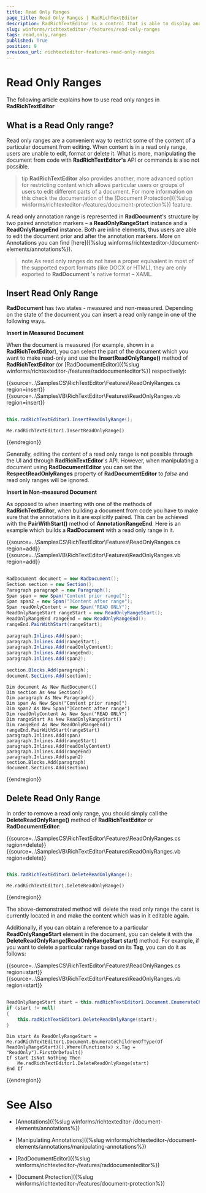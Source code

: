```yaml
---
title: Read Only Ranges
page_title: Read Only Ranges | RadRichTextEditor
description: RadRichTextEditor is a control that is able to display and edit rich-text content including formatted text arranged in pages, paragraphs, spans (runs), tables, etc.
slug: winforms/richtexteditor-/features/read-only-ranges
tags: read,only,ranges
published: True
position: 9
previous_url: richtexteditor-features-read-only-ranges
---
```


# Read Only Ranges

The following article explains how to use read only ranges in __RadRichTextEditor__

## What is a Read Only range?

Read only ranges are a convenient way to restrict some of the content of a particular document from editing. When content is in a read only range, users are unable to edit, format or delete it. What is more, manipulating the document from code with __RadRichTextEditor's__ API or commands is also not possible.
        
>tip  __RadRichTextEditor__ also provides another, more advanced option for restricting content which allows particular users or groups of users to edit different parts of a document. For more information on this check the documentation of the [Document Protection]({%slug winforms/richtexteditor-/features/document-protection%}) feature.
>

A read only annotation range is represented in __RadDocument__'s structure by two paired annotation markers – a  __ReadOnlyRangeStart__ instance and a __ReadOnlyRangeEnd__ instance. Both are inline elements, thus users are able to edit the document prior and after the annotation markers. More on Annotations you can find [here]({%slug winforms/richtexteditor-/document-elements/annotations%}).

>note As read only ranges do not have a proper equivalent in most of the supported export formats (like DOCX or HTML), they are only exported to __RadDocument__ 's native format – XAML.
>

## Insert Read Only Range

__RadDocument__ has two states - measured and non-measured. Depending on the state of the document you can insert a read only range in one of the following ways. 

__Insert in Measured Document__

When the document is measured (for example, shown in a __RadRichTextEditor__), you can select the part of the document which you want to make read-only and use the __InsertReadOnlyRange()__ method of __RadRichTextEditor__ (or [RadDocumentEditor]({%slug winforms/richtexteditor-/features/raddocumenteditor%}) respectively):

{{source=..\SamplesCS\RichTextEditor\Features\ReadOnlyRanges.cs region=insert}} 
{{source=..\SamplesVB\RichTextEditor\Features\ReadOnlyRanges.vb region=insert}} 

````C#
            
this.radRichTextEditor1.InsertReadOnlyRange();

````
````VB.NET
Me.radRichTextEditor1.InsertReadOnlyRange()

````

{{endregion}} 

Generally, editing the content of a read only range is not possible through the UI and through __RadRichTextEditor__'s API. However, when manipulating a document using __RadDocumentEditor__ you can set the __RespectReadOnlyRanges__ property of __RadDocumentEditor__ to *false* and read only ranges will be ignored. 

__Insert in Non-measured Document__

As opposed to when inserting with one of the methods of __RadRichTextEditor__, when building a document from code you have to make sure that the annotations in it are explicitly paired. This can be achieved with the __PairWithStart()__ method of __AnnotationRangeEnd__. Here is an example which builds a __RadDocument__ with a read only range in it.

{{source=..\SamplesCS\RichTextEditor\Features\ReadOnlyRanges.cs region=add}} 
{{source=..\SamplesVB\RichTextEditor\Features\ReadOnlyRanges.vb region=add}} 

````C#
            
RadDocument document = new RadDocument();
Section section = new Section();
Paragraph paragraph = new Paragraph();
Span span = new Span("Content prior range[");
Span span2 = new Span("]Content after range");
Span readOnlyContent = new Span("READ ONLY");
ReadOnlyRangeStart rangeStart = new ReadOnlyRangeStart();
ReadOnlyRangeEnd rangeEnd = new ReadOnlyRangeEnd();
rangeEnd.PairWithStart(rangeStart);
            
paragraph.Inlines.Add(span);
paragraph.Inlines.Add(rangeStart);
paragraph.Inlines.Add(readOnlyContent);
paragraph.Inlines.Add(rangeEnd);
paragraph.Inlines.Add(span2);
            
section.Blocks.Add(paragraph);
document.Sections.Add(section);

````
````VB.NET
Dim document As New RadDocument()
Dim section As New Section()
Dim paragraph As New Paragraph()
Dim span As New Span("Content prior range[")
Dim span2 As New Span("]Content after range")
Dim readOnlyContent As New Span("READ ONLY")
Dim rangeStart As New ReadOnlyRangeStart()
Dim rangeEnd As New ReadOnlyRangeEnd()
rangeEnd.PairWithStart(rangeStart)
paragraph.Inlines.Add(span)
paragraph.Inlines.Add(rangeStart)
paragraph.Inlines.Add(readOnlyContent)
paragraph.Inlines.Add(rangeEnd)
paragraph.Inlines.Add(span2)
section.Blocks.Add(paragraph)
document.Sections.Add(section)

````

{{endregion}} 

## Delete Read Only Range

In order to remove a read only range, you should simply call the __DeleteReadOnlyRange()__ method of  __RadRichTextEditor__ or __RadDocumentEditor__:

{{source=..\SamplesCS\RichTextEditor\Features\ReadOnlyRanges.cs region=delete}} 
{{source=..\SamplesVB\RichTextEditor\Features\ReadOnlyRanges.vb region=delete}} 

````C#
            
this.radRichTextEditor1.DeleteReadOnlyRange();

````
````VB.NET
Me.radRichTextEditor1.DeleteReadOnlyRange()

````

{{endregion}} 

The above-demonstrated method will delete the read only range the caret is currently located in and make the content which was in it editable again.        

Additionally, if you can obtain a reference to a particular __ReadOnlyRangeStart__ element in the document, you can delete it with the __DeleteReadOnlyRange(ReadOnlyRangeStart start)__ method. For example, if you want to delete a particular range based on its __Tag__, you can do it as follows:

{{source=..\SamplesCS\RichTextEditor\Features\ReadOnlyRanges.cs region=start}} 
{{source=..\SamplesVB\RichTextEditor\Features\ReadOnlyRanges.vb region=start}} 

````C#
            
ReadOnlyRangeStart start = this.radRichTextEditor1.Document.EnumerateChildrenOfType<ReadOnlyRangeStart>().Where(x => x.Tag == "ReadOnly").FirstOrDefault();
if (start != null)
{
    this.radRichTextEditor1.DeleteReadOnlyRange(start);
}

````
````VB.NET
Dim start As ReadOnlyRangeStart = Me.radRichTextEditor1.Document.EnumerateChildrenOfType(Of ReadOnlyRangeStart)().Where(Function(x) x.Tag = "ReadOnly").FirstOrDefault()
If start IsNot Nothing Then
    Me.radRichTextEditor1.DeleteReadOnlyRange(start)
End If

````

{{endregion}} 


# See Also

 * [Annotations]({%slug winforms/richtexteditor-/document-elements/annotations%})

 * [Manipulating Annotations]({%slug winforms/richtexteditor-/document-elements/annotations/manipulating-annotations%})

 * [RadDocumentEditor]({%slug winforms/richtexteditor-/features/raddocumenteditor%})

 * [Document Protection]({%slug winforms/richtexteditor-/features/document-protection%})
